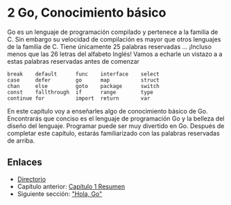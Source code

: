 # 2 Go, Conocimiento básico

Go es un lenguaje de programación compilado y pertenece a la familia de C. Sin embargo su velocidad de compilación es mayor que otros lenguajes de la familia de C. Tiene únicamente 25 palabras reservadas ... ¡Incluso menos que las 26 letras del alfabeto Inglés! Vamos a echarle un vistazo a a estas palabras reservadas antes de comenzar

	break    default      func    interface    select
	case     defer        go      map          struct
	chan     else         goto    package      switch
	const    fallthrough  if      range        type
	continue for          import  return       var

En este capítulo voy a enseñarles algo de conocimiento básico de Go. Encontrarás que conciso es el lenguaje de programación Go y la belleza del diseño del lenguaje. Programar puede ser muy divertido en Go. Después de completar este capítulo, estarás familiarizado con las palabras reservadas de arriba.

## Enlaces

- [Directorio](preface.md)
- Capítulo anterior: [Capítulo 1 Resumen](01.5.md)
- Siguiente sección: ["Hola, Go"](02.1.md)
